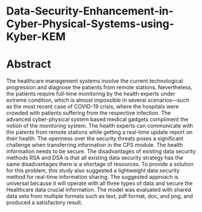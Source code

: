 # Data-Security-Enhancement-in-Cyber-Physical-Systems-using-Kyber-KEM
# Abstract 
The healthcare management systems involve the current technological progression and diagnose the patients from remote stations. Nevertheless, the patients require full-time monitoring by the health experts under extreme condition, which is almost impossible in several scenarios—such as the most recent case of COVID-19 crisis, where the hospitals were crowded with patients suffering from the respective infection. The advanced cyber-physical system based medical gadgets compliment the notion of the monitoring system. The health experts can communicate with the patents from remote stations while getting a real-time update report on their health. The openness over the security threats poses a significant challenge when transferring information in the CPS module. The health information needs to be secure. The disadvantages of existing data security methods RSA and DSA is that all existing data security strategy has the same disadvantages there is a shortage of resources. To provide a solution for this problem, this study also suggested a lightweight data security method for real-time information sharing. The suggested approach is universal because it will operate with all three types of data and secure the Healthcare data crucial information. The model was evaluated with shared data sets from multiple formats such as text, pdf format, doc, and png, and produced a satisfactory result.
